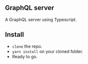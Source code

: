 ## GraphQL server

A GraphQL server using Typescript.

## Install

- `clone` the repo.
- `yarn install` on your cloned folder.
- Ready to go.
